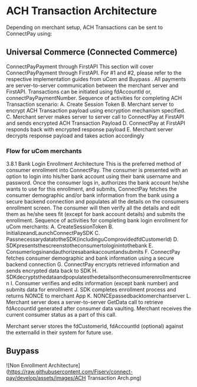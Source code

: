# ACH Transaction Architecture
Depending on merchant setup, ACH Transactions can be sent to ConnectPay using:
## Universal Commerce (Connected Commerce)
<INSERT LINK>

ConnectPayPayment through FirstAPI
This section will cover ConnectPayPayment through FirstAPI.
For #1 and #2, please refer to the respective implementation guides from uCom <LINK>and Buypass <LINK>.
All payments are server-to-server communication between the merchant server and FirstAPI. Transactions can be initiated using fdAccountId or, connectPayPaymentNumber.
Sequence of activities for completing ACH Transaction scenario:
A. Create Session Token <LINK>
B. Merchant server to encrypt ACH Transaction payload using encryption mechanism specified.
C. Merchant server makes server to server call to ConnectPay at FirstAPI and sends encrypted ACH
Transaction Payload
D. ConnectPay at FirstAPI responds back with encrypted response payload
E. Merchant server decrypts response payload and takes action accordingly

### Flow for uCom merchants
3.8.1 Bank Login Enrollment Architecture
This is the preferred method of consumer enrollment into ConnectPay.
The consumer is presented with an option to login into his/her bank account using their bank username and password. Once the consumer logs in, authorizes the bank account he/she wants to use for this enrollment, and submits, ConnectPay fetches the consumer demographic and/or bank information from the bank using a secure backend connection and populates all the details on the consumers enrollment screen. The consumer will then verify all the details and edit them as he/she sees fit (except for bank account details) and submits the enrollment.
Sequence of activities for completing bank login enrollment for uCom merchants:
A. CreateSessionToken
B. InitializeandLaunchConnectPaySDK
C. PassnecessarydatatotheSDK(includinguComprovidedfdCustomerId)
D. SDKpresentsthescreenstotheconsumertologinintothebank
E. Consumerlogsinandauthorizesabankaccountandsubmits
F. ConnectPay fetches consumer demographic and bank information using a secure backend connection
G. ConnectPay encrypts retrieved information and sends encrypted data back to SDK
H. SDKdecryptsthedataandpopulatesthedetailsontheconsumerenrollmentscreen
I. Consumer verifies and edits information (except bank number) and submits data for enrollment
J. SDK completes enrollment process and returns NONCE to merchant App
K. NONCEpassedbacktomerchantserver
L. Merchant server does a server-to-server GetData call to retrieve fdAccountId generated after consumer data vaulting. Merchant receives the current consumer status as a part of this call.

Merchant server stores the fdCustomerId, fdAccountId (optional) against the externalId in their system for future use.
## Buypass
<INSERT LINK>

![Non Enrollment Architecture](https://raw.githubusercontent.com/Fiserv/connect-pay/develop/assets/images/ACH Transaction Arch.png)